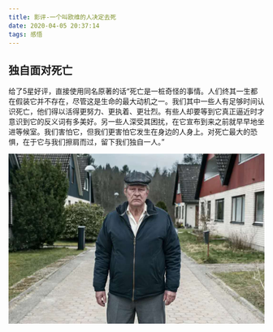 ```yaml
---
title: 影评-一个叫欧维的人决定去死
date: 2020-04-05 20:37:14
tags: 感悟
---
```

## 独自面对死亡
给了5星好评，直接使用同名原著的话“死亡是一桩奇怪的事情。人们终其一生都在假装它并不存在，尽管这是生命的最大动机之一。我们其中一些人有足够时间认识死亡，他们得以活得更努力、更执着、更壮烈。有些人却要等到它真正逼近时才意识到它的反义词有多美好。另一些人深受其困扰，在它宣布到来之前就早早地坐进等候室。我们害怕它，但我们更害怕它发生在身边的人身上。对死亡最大的恐惧，在于它与我们擦肩而过，留下我们独自一人。”
 <div align=center>

 ![](/img/ouwei.jpg)

</div>